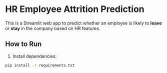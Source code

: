 # HR Employee Attrition Prediction

This is a Streamlit web app to predict whether an employee is likely to **leave** or **stay** in the company based on HR features.

## How to Run

1. Install dependencies:

```bash
pip install -r requirements.txt
